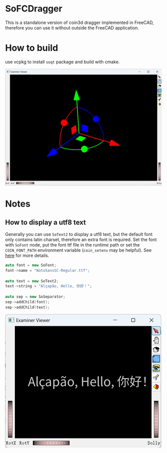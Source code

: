 # SoFCDragger

This is a standalone version of coin3d dragger implemented in FreeCAD, therefore you can use it without outside the FreeCAD application.

# How to build

use vcpkg to install `soqt` package and build with cmake.

![example](./soqt-fcdragger.jpg)

# Notes

## How to display a utf8 text

Generally you can use `SoText2` to display a utf8 text, but the default font only contains latin charset, therefore an extra font is required. Set the font with `SoFont` node, put the font ttf file in the runtime path or set the `COIN_FONT_PATH` environment variable (`coin_setenv` may be helpful). See [here](https://www.coin3d.org/coin/classSoFont.html#details) for more details. 

```c++
auto font = new SoFont;
font->name = "NotoSansSC-Regular.ttf";

auto text = new SoText2;
text->string = "Alçapão, Hello, 你好！";

auto sep = new SoSeparator;
sep->addChild(font);
sep->addChild(text);
```

![coin-utf8-text](./coin-utf8-text.jpg)